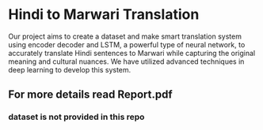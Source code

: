 # Hindi to Marwari Translation
Our project aims to create a dataset and make smart translation system using encoder decoder and LSTM, a powerful type of neural network, to accurately translate Hindi sentences to Marwari while capturing the original meaning and cultural nuances. We have utilized advanced techniques in deep learning to develop this system.

## For more details read Report.pdf
### dataset is not provided in this repo
